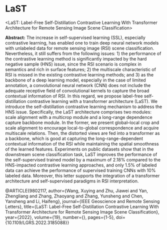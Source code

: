 # LaST

<LaST: Label-Free Self-Distillation Contrastive Learning With Transformer Architecture for Remote Sensing Image Scene Classification>

**Abstract:**
The increase in self-supervised learning (SSL), especially contrastive learning, has enabled one to train deep neural network models with unlabeled data for remote sensing image (RSI) scene classification. Nevertheless, it still suffers from the following issues: 1) the performance of the contrastive learning method is significantly impacted by the hard negative sample (HNS) issue, since the RSI scenario is complex in semantics and rich in surface features; 2) the multiscale characteristic of RSI is missed in the existing contrastive learning methods; and 3) as the backbone of a deep learning model, especially in the case of limited annotation, a convolutional neural network (CNN) does not include the adequate receptive field of convolutional kernels to capture the broad contextual information of RSI. In this regard, we propose label-free self-distillation contrastive learning with a transformer architecture (LaST). We introduce the self-distillation contrastive learning mechanism to address the HNS issue. Specifically, the LaST architecture comprises two modules: scale alignment with a multicrop module and a long-range dependence capture backbone module. In the former, we present global–local crop and scale alignment to encourage local-to-global correspondence and acquire multiscale relations. Then, the distorted views are fed into a transformer as a backbone, which is good at capturing the long-range-dependent contextual information of the RSI while maintaining the spatial smoothness of the learned features. Experiments on public datasets show that in the downstream scene classification task, LaST improves the performance of the self-supervised trained model by a maximum of 2.18% compared to the HNS-impacted contrastive learning approaches, and only 1.5% of labeled data can achieve the performance of supervised training CNNs with 10% labeled data. Moreover, this letter supports the integration of a transformer architecture and self-supervised paradigms in RSI interpretation.

@ARTICLE{9802117,
  author={Wang, Xuying and Zhu, Jiawei and Yan, Zhengliang and Zhang, Zhaoyang and Zhang, Yunsheng and Chen, Yansheng and Li, Haifeng},
  journal={IEEE Geoscience and Remote Sensing Letters}, 
  title={LaST: Label-Free Self-Distillation Contrastive Learning With Transformer Architecture for Remote Sensing Image Scene Classification}, 
  year={2022},
  volume={19},
  number={},
  pages={1-5},
  doi={10.1109/LGRS.2022.3185088}}
